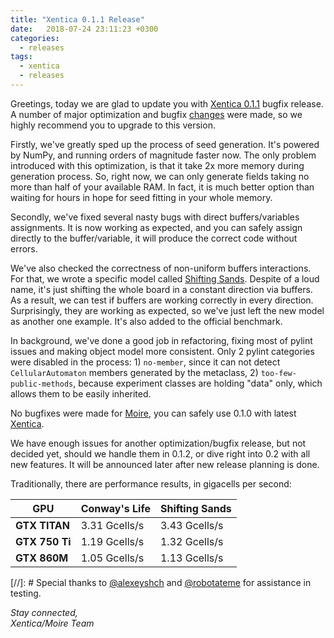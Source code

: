 ```yaml
---
title: "Xentica 0.1.1 Release"
date:   2018-07-24 23:11:23 +0300
categories:
  - releases
tags:
  - xentica
  - releases
---
```


Greetings, today we are glad to update you with [Xentica 0.1.1][1] bugfix release. A number of major optimization and bugfix [changes][4] were made, so we highly recommend you to upgrade to this version.

Firstly, we've greatly sped up the process of seed generation. It's powered by NumPy, and running orders of magnitude faster now. The only problem introduced with this optimization, is that it take 2x more memory during generation process. So, right now, we can only generate fields taking no more than half of your available RAM. In fact, it is much better option than waiting for hours in hope for seed fitting in your whole memory.

Secondly, we've fixed several nasty bugs with direct buffers/variables assignments. It is now working as expected, and you can safely assign directly to the buffer/variable, it will produce the correct code without errors.

We've also checked the correctness of non-uniform buffers interactions. For that, we wrote a specific model called [Shifting Sands][3]. Despite of a loud name, it's just shifting the whole board in a constant direction via buffers. As a result, we can test if buffers are working correctly in every direction. Surprisingly, they are working as expected, so we've just left the new model as another one example. It's also added to the official benchmark.

In background, we've done a good job in refactoring, fixing most of pylint issues and making object model more consistent. Only 2 pylint categories were disabled in the process: 1) ``no-member``, since it can not detect ``CellularAutomaton`` members generated by the metaclass, 2) ``too-few-public-methods``, because experiment classes are holding "data" only, which allows them to be easily inherited.

No bugfixes were made for [Moire][2], you can safely use 0.1.0 with latest [Xentica][1].

We have enough issues for another optimization/bugfix release, but not decided yet, should we handle them in 0.1.2, or dive right into 0.2 with all new features. It will be announced later after new release planning is done.

Traditionally, there are performance results, in gigacells per second:

| GPU | Conway's Life | Shifting Sands |
| --- | --- | --- |
| **GTX TITAN** | 3.31 Gcells/s | 3.43 Gcells/s |
| **GTX 750 Ti** | 1.19 Gcells/s | 1.32 Gcells/s |
| **GTX 860M** | 1.05 Gcells/s | 1.13 Gcells/s |

[//]: # Special thanks to [@alexeyshch][9] and [@robotateme][10] for assistance in testing.

*Stay connected,<br />
Xentica/Moire Team*

[1]: https://github.com/a5kin/xentica/tree/v0.1.1
[2]: https://github.com/a5kin/moire
[3]: https://github.com/a5kin/xentica/blob/v0.1.1/examples/shifting_sands.py
[4]: https://github.com/a5kin/xentica/blob/v0.1.1/CHANGELOG.md

[9]: https://github.com/alexeyshch
[10]: https://github.com/robotateme
